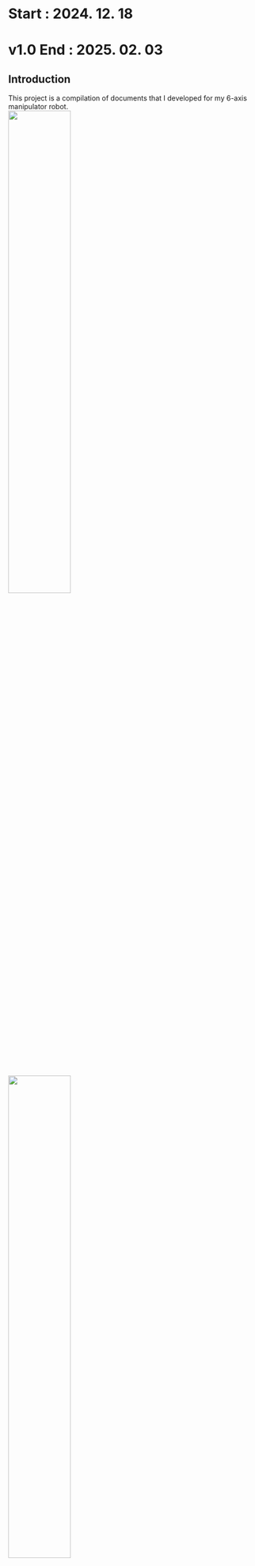 Start : 2024. 12. 18
====================
v1.0 End : 2025. 02. 03
======================
   
## Introduction
 This project is a compilation of documents that I developed for my 6-axis manipulator robot.   
<img src="./Document/image/6_axis2.png" width="50%" height="50%"></img> <img src="./Document/image/6_axis.png" width="50%" height="50%"></img>
   
### Ver 1.0 Implement
 #### Initialize
<img src="./Document/image/robot_init.jpg" width="50%" height="50%"></img>

 ##### The robot is initialized in the following cases:   
1. Power on the robot
2. Connect the App to the robot
3. Press the Reset button on the App
<img src="./Document/image/app_start.jpg" width="50%" height="50%"></img>

 #### Motor control
<img src="./Document/image/robot_set.jpg" width="50%" height="50%"></img>

 ##### To control each joint of the robot, we use the following methods:   
1. Set the motor angle by sliding or typing numbers
2. Press the RUN button to operate the motor according to the set angle value
3. Adjust the angle in the RUN state to operate the motor
<img src="./Document/image/app_stop.jpg" width="50%" height="50%"></img> <img src="./Document/image/app_run.jpg" width="50%" height="50%"></img>
   
 #### Save motor position
 ##### To save the robot's position, use the following method:   
1. Set the desired motor angle in the App and click the Save position button
2. Enter a name and click Save
<img src="./Document/image/app_save.jpg" width="50%" height="50%"></img>
   
 #### Load motor position
 ##### To load the robot's position, use the following method:   
1. Click the Position list button
2. Click one of the saved positions and click the Set button
<img src="./Document/image/app_load.jpg" width="50%" height="50%"></img>

 #### Voice Commands
 ##### To control the robot's position with voice commands, use the following method:   
1. Start of voice command is "Hello robot"
2. Each custom command operates according to the saved position
3. "Reset" command to initialize the robot

## Reference
 For detailed development information, please refer to the Excel file in the document folder.   
 [Dev Doc](./Document/6_Axis_Robot.xlsx)   
    
 Thank you.